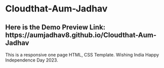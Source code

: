 # Cloudthat-Aum-Jadhav
<h2>Here is the Demo Preview Link: https://aumjadhav8.github.io/Cloudthat-Aum-Jadhav </h2>
This is a responsive one page HTML, CSS Template. Wishing India Happy Independence Day 2023.
